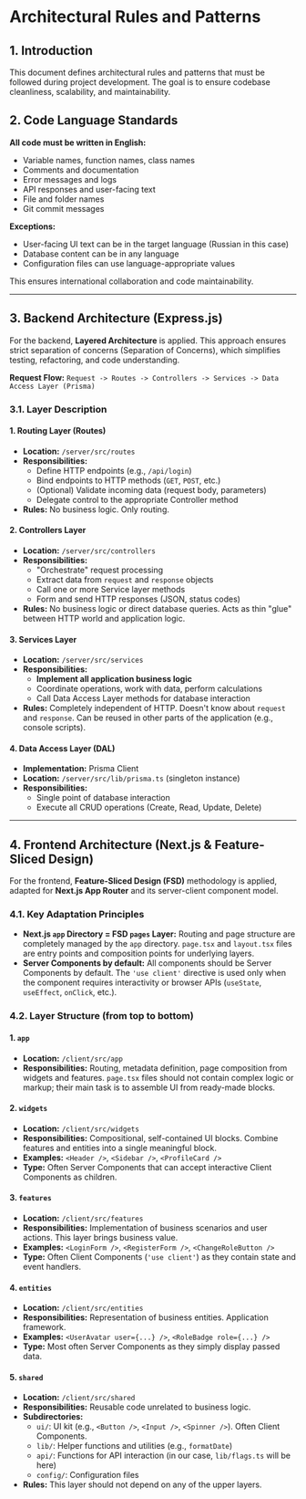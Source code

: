 # Architectural Rules and Patterns

## 1. Introduction

This document defines architectural rules and patterns that must be followed during project development. The goal is to ensure codebase cleanliness, scalability, and maintainability.

## 2. Code Language Standards

**All code must be written in English:**
- Variable names, function names, class names
- Comments and documentation
- Error messages and logs
- API responses and user-facing text
- File and folder names
- Git commit messages

**Exceptions:**
- User-facing UI text can be in the target language (Russian in this case)
- Database content can be in any language
- Configuration files can use language-appropriate values

This ensures international collaboration and code maintainability.

---

## 3. Backend Architecture (Express.js)

For the backend, **Layered Architecture** is applied. This approach ensures strict separation of concerns (Separation of Concerns), which simplifies testing, refactoring, and code understanding.

**Request Flow:** `Request -> Routes -> Controllers -> Services -> Data Access Layer (Prisma)`

### 3.1. Layer Description

#### 1. Routing Layer (Routes)

- **Location:** `/server/src/routes`
- **Responsibilities:**
  - Define HTTP endpoints (e.g., `/api/login`)
  - Bind endpoints to HTTP methods (`GET`, `POST`, etc.)
  - (Optional) Validate incoming data (request body, parameters)
  - Delegate control to the appropriate Controller method
- **Rules:** No business logic. Only routing.

#### 2. Controllers Layer

- **Location:** `/server/src/controllers`
- **Responsibilities:**
  - "Orchestrate" request processing
  - Extract data from `request` and `response` objects
  - Call one or more Service layer methods
  - Form and send HTTP responses (JSON, status codes)
- **Rules:** No business logic or direct database queries. Acts as thin "glue" between HTTP world and application logic.

#### 3. Services Layer

- **Location:** `/server/src/services`
- **Responsibilities:**
  - **Implement all application business logic**
  - Coordinate operations, work with data, perform calculations
  - Call Data Access Layer methods for database interaction
- **Rules:** Completely independent of HTTP. Doesn't know about `request` and `response`. Can be reused in other parts of the application (e.g., console scripts).

#### 4. Data Access Layer (DAL)

- **Implementation:** Prisma Client
- **Location:** `/server/src/lib/prisma.ts` (singleton instance)
- **Responsibilities:**
  - Single point of database interaction
  - Execute all CRUD operations (Create, Read, Update, Delete)

---

## 4. Frontend Architecture (Next.js & Feature-Sliced Design)

For the frontend, **Feature-Sliced Design (FSD)** methodology is applied, adapted for **Next.js App Router** and its server-client component model.

### 4.1. Key Adaptation Principles

- **Next.js `app` Directory = FSD `pages` Layer:** Routing and page structure are completely managed by the `app` directory. `page.tsx` and `layout.tsx` files are entry points and composition points for underlying layers.
- **Server Components by default:** All components should be Server Components by default. The `'use client'` directive is used only when the component requires interactivity or browser APIs (`useState`, `useEffect`, `onClick`, etc.).

### 4.2. Layer Structure (from top to bottom)

#### 1. `app`

- **Location:** `/client/src/app`
- **Responsibilities:** Routing, metadata definition, page composition from widgets and features. `page.tsx` files should not contain complex logic or markup; their main task is to assemble UI from ready-made blocks.

#### 2. `widgets`

- **Location:** `/client/src/widgets`
- **Responsibilities:** Compositional, self-contained UI blocks. Combine features and entities into a single meaningful block.
- **Examples:** `<Header />`, `<Sidebar />`, `<ProfileCard />`
- **Type:** Often Server Components that can accept interactive Client Components as children.

#### 3. `features`

- **Location:** `/client/src/features`
- **Responsibilities:** Implementation of business scenarios and user actions. This layer brings business value.
- **Examples:** `<LoginForm />`, `<RegisterForm />`, `<ChangeRoleButton />`
- **Type:** Often Client Components (`'use client'`) as they contain state and event handlers.

#### 4. `entities`

- **Location:** `/client/src/entities`
- **Responsibilities:** Representation of business entities. Application framework.
- **Examples:** `<UserAvatar user={...} />`, `<RoleBadge role={...} />`
- **Type:** Most often Server Components as they simply display passed data.

#### 5. `shared`

- **Location:** `/client/src/shared`
- **Responsibilities:** Reusable code unrelated to business logic.
- **Subdirectories:**
  - `ui/`: UI kit (e.g., `<Button />`, `<Input />`, `<Spinner />`). Often Client Components.
  - `lib/`: Helper functions and utilities (e.g., `formatDate`)
  - `api/`: Functions for API interaction (in our case, `lib/flags.ts` will be here)
  - `config/`: Configuration files
- **Rules:** This layer should not depend on any of the upper layers.